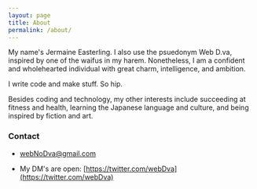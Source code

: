 ```yaml
---
layout: page
title: About
permalink: /about/
---
```


My name's Jermaine Easterling. I also use the psuedonym Web D.va, inspired by one of the waifus in my harem. Nonetheless, I am a confident and wholehearted individual with great charm, intelligence, and ambition.

I write code and make stuff. So hip.

Besides coding and technology, my other interests include succeeding at fitness and health, learning the Japanese language and culture, and being inspired by fiction and art.

### Contact

 * [webNoDva@gmail.com](mailto:webNoDva@gmail.com)

 * My DM's are open: [https://twitter.com/webDva](https://twitter.com/webDva)